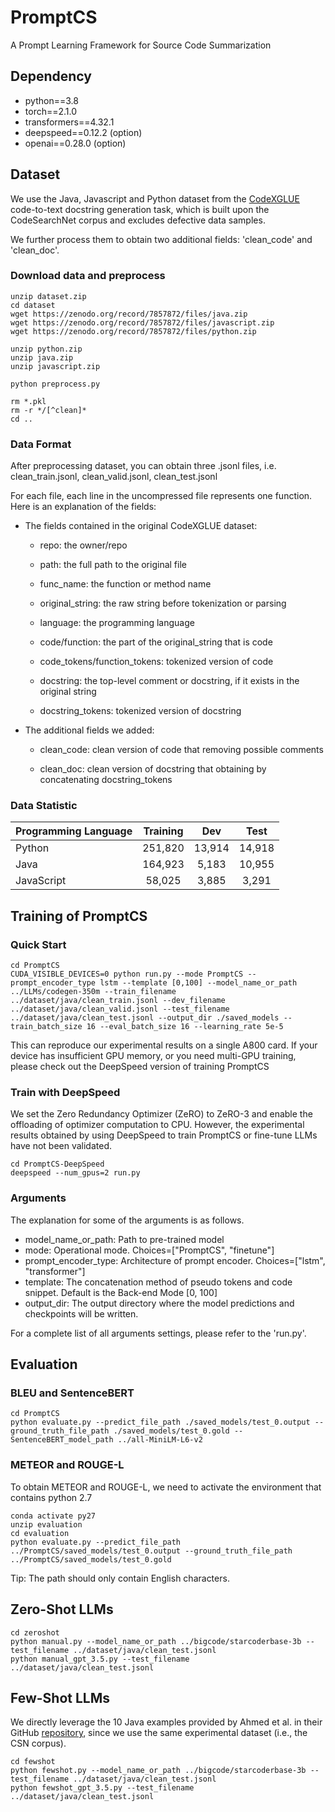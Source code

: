 # PromptCS
A Prompt Learning Framework for Source Code Summarization

## Dependency
* python==3.8
* torch==2.1.0
* transformers==4.32.1
* deepspeed==0.12.2 (option)
* openai==0.28.0 (option)


## Dataset
We use the Java, Javascript and Python dataset from the [CodeXGLUE](https://github.com/microsoft/CodeXGLUE/tree/main/Code-Text/code-to-text) code-to-text docstring
generation task, which is built upon the CodeSearchNet corpus and excludes defective data samples. 

We further process them to obtain two additional fields: 'clean_code' and 'clean_doc'.

### Download data and preprocess

    unzip dataset.zip
    cd dataset
    wget https://zenodo.org/record/7857872/files/java.zip
    wget https://zenodo.org/record/7857872/files/javascript.zip
    wget https://zenodo.org/record/7857872/files/python.zip
    
    unzip python.zip
    unzip java.zip
    unzip javascript.zip

    python preprocess.py

    rm *.pkl
    rm -r */[^clean]*
    cd ..


### Data Format

After preprocessing dataset, you can obtain three .jsonl files, i.e. clean_train.jsonl, clean_valid.jsonl, clean_test.jsonl

For each file, each line in the uncompressed file represents one function. Here is an explanation of the fields:

* The fields contained in the original CodeXGLUE dataset:

  * repo: the owner/repo

  * path: the full path to the original file

  * func_name: the function or method name

  * original_string: the raw string before tokenization or parsing

  * language: the programming language

  * code/function: the part of the original_string that is code

  * code_tokens/function_tokens: tokenized version of code

  * docstring: the top-level comment or docstring, if it exists in the original string

  * docstring_tokens: tokenized version of docstring

* The additional fields we added:

  * clean_code: clean version of code that removing possible comments

  * clean_doc: clean version of docstring that obtaining by concatenating docstring_tokens

### Data Statistic

| Programming Language | Training |  Dev   |  Test  |
| :------------------- | :------: | :----: | :----: |
| Python               | 251,820  | 13,914 | 14,918 |
| Java                 | 164,923  | 5,183  | 10,955 |
| JavaScript           |  58,025  | 3,885  | 3,291  |


## Training of PromptCS

### Quick Start
    cd PromptCS
    CUDA_VISIBLE_DEVICES=0 python run.py --mode PromptCS --prompt_encoder_type lstm --template [0,100] --model_name_or_path ../LLMs/codegen-350m --train_filename ../dataset/java/clean_train.jsonl --dev_filename ../dataset/java/clean_valid.jsonl --test_filename ../dataset/java/clean_test.jsonl --output_dir ./saved_models --train_batch_size 16 --eval_batch_size 16 --learning_rate 5e-5 

This can reproduce our experimental results on a single A800 card.
If your device has insufficient GPU memory, or you need multi-GPU training, please check out the DeepSpeed version of training PromptCS

### Train with DeepSpeed
We set the Zero Redundancy Optimizer (ZeRO) to ZeRO-3 and enable the offloading of optimizer computation to CPU.
However, the experimental results obtained by using DeepSpeed to train PromptCS or fine-tune LLMs have not been validated.

    cd PromptCS-DeepSpeed
    deepspeed --num_gpus=2 run.py

### Arguments
The explanation for some of the arguments is as follows.

* model_name_or_path: Path to pre-trained model
* mode: Operational mode. Choices=["PromptCS", "finetune"]
* prompt_encoder_type: Architecture of prompt encoder. Choices=["lstm", "transformer"]
* template: The concatenation method of pseudo tokens and code snippet. Default is the Back-end Mode [0, 100]
* output_dir: The output directory where the model predictions and checkpoints will be written.

For a complete list of all arguments settings, please refer to the 'run.py'.

## Evaluation

### BLEU and SentenceBERT
    cd PromptCS
    python evaluate.py --predict_file_path ./saved_models/test_0.output --ground_truth_file_path ./saved_models/test_0.gold --SentenceBERT_model_path ../all-MiniLM-L6-v2

### METEOR and ROUGE-L
To obtain METEOR and ROUGE-L, we need to activate the environment that contains python 2.7

    conda activate py27
    unzip evaluation
    cd evaluation
    python evaluate.py --predict_file_path ../PromptCS/saved_models/test_0.output --ground_truth_file_path ../PromptCS/saved_models/test_0.gold

Tip: The path should only contain English characters.

## Zero-Shot LLMs
    cd zeroshot
    python manual.py --model_name_or_path ../bigcode/starcoderbase-3b --test_filename ../dataset/java/clean_test.jsonl
    python manual_gpt_3.5.py --test_filename ../dataset/java/clean_test.jsonl

## Few-Shot LLMs
We directly leverage the 10 Java examples provided by Ahmed et al. in their GitHub [repository](https://github.com/toufiqueparag/few_shot_code_summarization/tree/main/Java), since we use the same experimental dataset (i.e., the CSN corpus).

    cd fewshot
    python fewshot.py --model_name_or_path ../bigcode/starcoderbase-3b --test_filename ../dataset/java/clean_test.jsonl
    python fewshot_gpt_3.5.py --test_filename ../dataset/java/clean_test.jsonl
